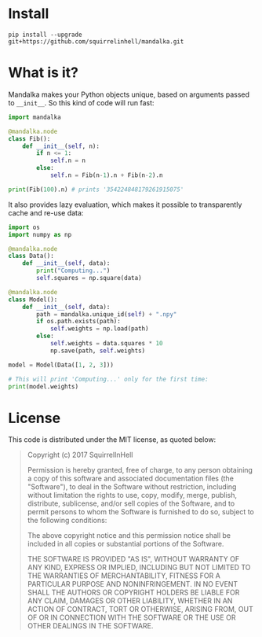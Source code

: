 
# Install

~~~~
pip install --upgrade git+https://github.com/squirrelinhell/mandalka.git
~~~~

# What is it?

Mandalka makes your Python objects unique, based on arguments
passed to `__init__`. So this kind of code will run fast:

```python
import mandalka

@mandalka.node
class Fib():
    def __init__(self, n):
        if n <= 1:
            self.n = n
        else:
            self.n = Fib(n-1).n + Fib(n-2).n

print(Fib(100).n) # prints '354224848179261915075'
```

It also provides lazy evaluation, which makes it possible to
transparently cache and re-use data:

```python
import os
import numpy as np

@mandalka.node
class Data():
    def __init__(self, data):
        print("Computing...")
        self.squares = np.square(data)

@mandalka.node
class Model():
    def __init__(self, data):
        path = mandalka.unique_id(self) + ".npy"
        if os.path.exists(path):
            self.weights = np.load(path)
        else:
            self.weights = data.squares * 10
            np.save(path, self.weights)

model = Model(Data([1, 2, 3]))

# This will print 'Computing...' only for the first time:
print(model.weights)
```

# License

This code is distributed under the MIT license, as quoted below:

> Copyright (c) 2017 SquirrelInHell
>
> Permission is hereby granted, free of charge, to any person obtaining a copy
> of this software and associated documentation files (the "Software"), to deal
> in the Software without restriction, including without limitation the rights
> to use, copy, modify, merge, publish, distribute, sublicense, and/or sell
> copies of the Software, and to permit persons to whom the Software is
> furnished to do so, subject to the following conditions:
>
> The above copyright notice and this permission notice shall be included in all
> copies or substantial portions of the Software.
>
> THE SOFTWARE IS PROVIDED "AS IS", WITHOUT WARRANTY OF ANY KIND, EXPRESS OR
> IMPLIED, INCLUDING BUT NOT LIMITED TO THE WARRANTIES OF MERCHANTABILITY,
> FITNESS FOR A PARTICULAR PURPOSE AND NONINFRINGEMENT. IN NO EVENT SHALL THE
> AUTHORS OR COPYRIGHT HOLDERS BE LIABLE FOR ANY CLAIM, DAMAGES OR OTHER
> LIABILITY, WHETHER IN AN ACTION OF CONTRACT, TORT OR OTHERWISE, ARISING FROM,
> OUT OF OR IN CONNECTION WITH THE SOFTWARE OR THE USE OR OTHER DEALINGS IN THE
> SOFTWARE.
